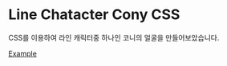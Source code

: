 # Line Chatacter Cony CSS

CSS를 이용하여 라인 캐릭터중 하나인 코니의 얼굴을 만들어보았습니다.

[Example](http://codepen.io/auseyoo/pen/ZBdzZp)

